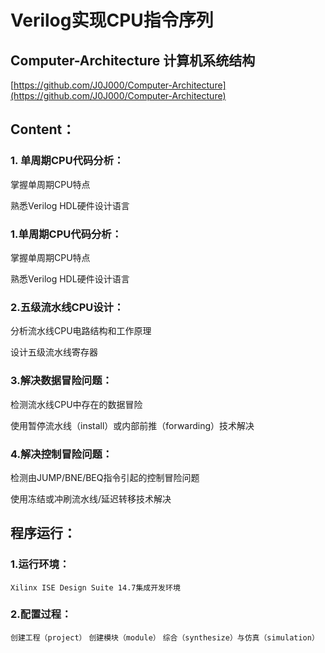 # Verilog实现CPU指令序列
## Computer-Architecture 计算机系统结构


[https://github.com/J0J000/Computer-Architecture](https://github.com/J0J000/Computer-Architecture)

## Content：
### 1. 单周期CPU代码分析：

掌握单周期CPU特点

熟悉Verilog HDL硬件设计语言

### 1.单周期CPU代码分析：

掌握单周期CPU特点

熟悉Verilog HDL硬件设计语言

### 2.五级流水线CPU设计：

分析流水线CPU电路结构和工作原理

设计五级流水线寄存器

### 3.解决数据冒险问题：

检测流水线CPU中存在的数据冒险

使用暂停流水线（install）或内部前推（forwarding）技术解决

### 4.解决控制冒险问题：

检测由JUMP/BNE/BEQ指令引起的控制冒险问题

使用冻结或冲刷流水线/延迟转移技术解决

## 程序运行：
### 1.运行环境：

`Xilinx ISE Design Suite 14.7集成开发环境`

### 2.配置过程：

`创建工程（project）`
`创建模块（module）`
`综合（synthesize）与仿真（simulation）`
